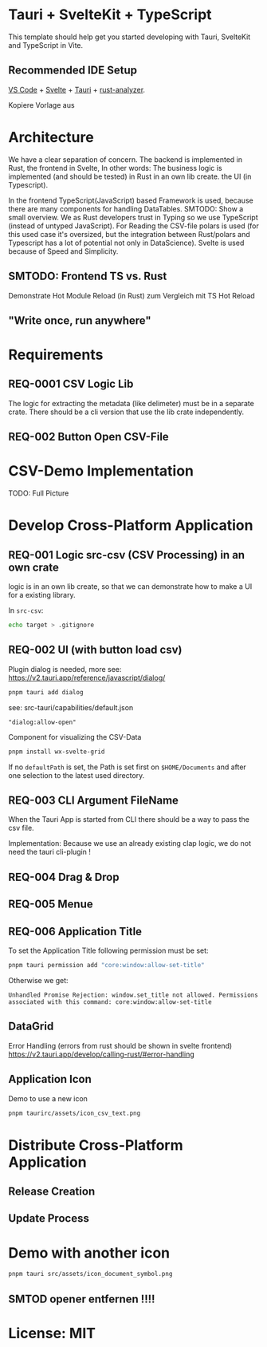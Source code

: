 # Tauri + SvelteKit + TypeScript

This template should help get you started developing with Tauri, SvelteKit and TypeScript in Vite.

## Recommended IDE Setup

[VS Code](https://code.visualstudio.com/) + [Svelte](https://marketplace.visualstudio.com/items?itemName=svelte.svelte-vscode) + [Tauri](https://marketplace.visualstudio.com/items?itemName=tauri-apps.tauri-vscode) + [rust-analyzer](https://marketplace.visualstudio.com/items?itemName=rust-lang.rust-analyzer).


Kopiere Vorlage aus


# Architecture

We have a clear separation of concern.
The backend is implemented in Rust, the frontend in Svelte,
In other words: The business logic is implemented (and should be tested) in Rust in an own lib create.
the UI (in Typescript).

In the frontend TypeScript(JavaScript) based Framework is used, because there are many components for handling DataTables.
SMTODO: Show a small overview.
We as Rust developers trust in Typing so we use TypeScript (instead of untyped JavaScript).
For Reading the CSV-file polars is used (for this used case it's oversized, but the integration between Rust/polars and Typescript has a lot of potential not only in DataScience).
Svelte is used because of Speed and Simplicity.

## SMTODO: Frontend TS vs. Rust
Demonstrate Hot Module Reload (in Rust) zum Vergleich mit TS
Hot Reload

## "Write once, run anywhere"

# Requirements

## REQ-0001 CSV Logic Lib

The logic for extracting the metadata (like delimeter) must be in a separate crate.
There should be a cli version that use the lib crate independently.

## REQ-002 Button Open CSV-File

# CSV-Demo Implementation

TODO: Full Picture

# Develop Cross-Platform Application

## REQ-001 Logic src-csv (CSV Processing) in an own crate

logic is in an own lib create, so that we can demonstrate
how to make a UI for a existing library.

In `src-csv`:

```sh
echo target > .gitignore
```

## REQ-002 UI (with button load csv)

Plugin dialog is needed, more see:
https://v2.tauri.app/reference/javascript/dialog/

```sh
pnpm tauri add dialog
```

see: src-tauri/capabilities/default.json

    "dialog:allow-open"

Component for visualizing the CSV-Data

```sh
pnpm install wx-svelte-grid
```

If no `defaultPath` is set, the Path is set first on `$HOME/Documents` and after one selection to the latest used directory.

## REQ-003 CLI Argument FileName

When the Tauri App is started from CLI there should be a way to pass the csv file.

Implementation:
Because we use an already existing clap logic, we do not need the tauri cli-plugin !

## REQ-004 Drag & Drop

## REQ-005 Menue

## REQ-006 Application Title

To set the Application Title following permission must be set:

```sh
pnpm tauri permission add "core:window:allow-set-title"
```

Otherwise we get:

```
Unhandled Promise Rejection: window.set_title not allowed. Permissions associated with this command: core:window:allow-set-title
```

## DataGrid

Error Handling (errors from rust should be shown in svelte frontend)
https://v2.tauri.app/develop/calling-rust/#error-handling

## Application Icon

Demo to use a new icon 

```sh
pnpm taurirc/assets/icon_csv_text.png
```

# Distribute Cross-Platform Application

## Release Creation

## Update Process

# Demo with another icon

```sh
pnpm tauri src/assets/icon_document_symbol.png
```

## SMTOD opener entfernen !!!!

# License: MIT
